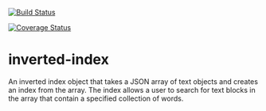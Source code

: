 [![Build Status](https://travis-ci.org/andela-nrotimi/inverted-index.svg?branch=master)](https://travis-ci.org/andela-nrotimi/inverted-index)

[![Coverage Status](https://coveralls.io/repos/github/andela-nrotimi/inverted-index/badge.svg?branch=develop)](https://coveralls.io/github/andela-nrotimi/inverted-index?branch=develop)

# inverted-index
An inverted index object that takes a JSON array of text objects and creates an index from the array. The index allows a user to search for text blocks in the array that contain a specified collection of words.
